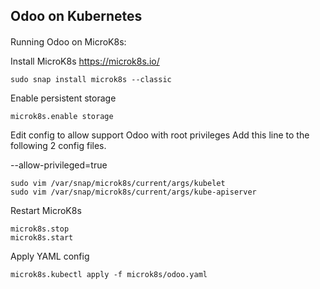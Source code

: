 Odoo on Kubernetes
---

####
Running Odoo on MicroK8s:

Install MicroK8s https://microk8s.io/
```
sudo snap install microk8s --classic
```

Enable persistent storage
```
microk8s.enable storage
```
Edit config to allow support Odoo with root privileges
Add this line to the following 2 config files.

--allow-privileged=true

```
sudo vim /var/snap/microk8s/current/args/kubelet
sudo vim /var/snap/microk8s/current/args/kube-apiserver
```


Restart MicroK8s
```
microk8s.stop
microk8s.start
```
Apply YAML config
```
microk8s.kubectl apply -f microk8s/odoo.yaml
```
